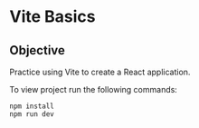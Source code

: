 # Vite Basics

## Objective
Practice using Vite to create a React application. 

To view project run the following commands: 

```
npm install
npm run dev
```
